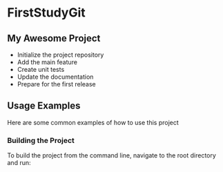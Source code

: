 # FirstStudyGit

## My Awesome Project

- Initialize the project repository
- Add the main feature
- Create unit tests
- Update the documentation
- Prepare for the first release

## Usage Examples

Here are some common examples of how to use this project

### Building the Project
To build the project from the command line, navigate to the root directory and run: